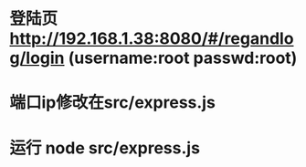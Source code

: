 # 登陆页  http://192.168.1.38:8080/#/regandlog/login  (username:root passwd:root)  
# 端口ip修改在src/express.js
# 运行  node src/express.js
